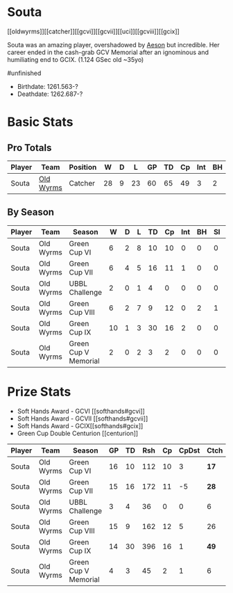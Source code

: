# Souta

[[oldwyrms]][[catcher]][[gcvi]][[gcvii]][[uci]][[gcviii]][[gcix]]

Souta was an amazing player, overshadowed by [Aeson](aeson) but incredible. Her career ended in the cash-grab GCV Memorial after an ignominous and humiliating end to GCIX. (1.124 GSec old ~35yo)

#unfinished

* Birthdate: 1261.563-?
* Deathdate: 1262.687-?

# Basic Stats

## Pro Totals

| Player           | Team        | Position      | W  | D | L | GP   | TD   | Cp | Int | BH   | SI   | Ki   | MVP  | SPP  |
|------------------|-------------|---------------|----|---|---|------|------|----|-----|------|------|------|------|------|
| Souta | [Old Wyrms](../teams/oldwyrms) | Catcher  |   28 |    9 |   23 |   60 |   65 |   49 |    3 |    2 |    1 |    0 |    4 |  276 |

## By Season

| Player | Team         | Season          | W  | D | L | TD   | Cp   | Int | BH   | SI   | Ki   | MVP  | SPP  |
|--------|--------------|-----------------|----|---|---|------|------|-----|------|------|------|------|------|
| Souta | Old Wyrms | Green Cup VI         |    6 |    2 |    8 |   10 |   10 |      0 |    0 |    0 |    0 |    1 |   45 |
| Souta | Old Wyrms | Green Cup VII        |    6 |    4 |    5 |   16 |   11 |      1 |    0 |    0 |    0 |    0 |   61 |
| Souta | Old Wyrms | UBBL Challenge       |    2 |    0 |    1 |    4 |    0 |      0 |    0 |    0 |    0 |    0 |   12 |
| Souta | Old Wyrms | Green Cup VIII       |    6 |    2 |    7 |    9 |   12 |      0 |    2 |    1 |    0 |    0 |   45 |
| Souta | Old Wyrms | Green Cup IX         |   10 |    1 |    3 |   30 |   16 |      2 |    0 |    0 |    0 |    3 |  125 |
| Souta | Old Wyrms | Green Cup V Memorial |    2 |    0 |    2 |    3 |    2 |      0 |    0 |    0 |    0 |    0 |   11 |

# Prize Stats

* Soft Hands Award - GCVI [[softhands#gcvi]]
* Soft Hands Award - GCVII [[softhands#gcvii]]
* Soft Hands Award - GCIX[[softhands#gcix]]
* Green Cup Double Centurion [[centurion]]

| Player | Team         | Season          | GP | TD  | Rsh | Cp   | CpDst | Ctch | Int | Cas  | Blk | Sck | MVP | SPP  |
|--------|--------------|-----------------|----|-----|-----|------|-------|------|-----|------|-----|-----|-----|------|
| Souta | Old Wyrms | Green Cup VI         |    16 |   10 |  112 |   10 |     3 |     **17** |     0 |    0 |     23 |     1 |    1 |   45 |
| Souta | Old Wyrms | Green Cup VII        |    15 |   16 |  172 |   11 |    -5 |     **28** |     1 |    0 |     25 |     1 |    0 |   61 |
| Souta | Old Wyrms | UBBL Challenge       |     3 |    4 |   36 |    0 |     0 |      6 |     0 |    0 |      4 |     0 |    0 |   12 |
| Souta | Old Wyrms | Green Cup VIII       |    15 |    9 |  162 |   12 |     5 |     26 |     0 |    3 |     37 |     6 |    0 |   45 |
| Souta | Old Wyrms | Green Cup IX         |    14 |   30 |  396 |   16 |     1 |     **49** |     2 |    0 |     21 |     1 |    3 |  125 |
| Souta | Old Wyrms | Green Cup V Memorial |     4 |    3 |   45 |    2 |     1 |      6 |     0 |    0 |      3 |     0 |    0 |   11 |
